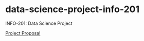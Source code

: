# data-science-project-info-201
INFO-201: Data Science Project

[Project Proposal](https://github.com/jamesswartwood/data-science-project-info-201.wiki.git)
